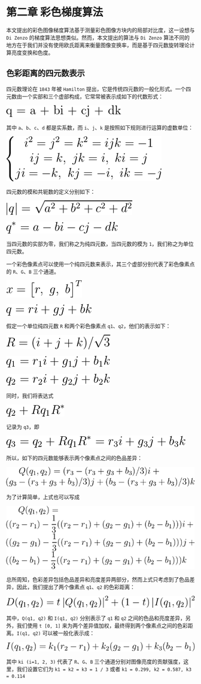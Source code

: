 # 第二章 彩色梯度算法
本文提出的彩色图像梯度算法基于测量彩色图像方块内的局部对比度，这一设想与 `Di Zenzo` 的梯度算法思想类似。然而，本文提出的算法与 `Di Zenzo` 算法不同的地方在于我们并没有使用欧氏距离来衡量图像变换率，而是基于四元数旋转理论计算亮度变换和色度。

## 色彩距离的四元数表示
四元数理论在 `1843` 年被 `Hamilton` 提出，它是传统四元数的一般化形式。一个四元数由一个实部和三个虚部构成，它常常被表示成如下的代数形式：

![1](./img/1.png)

其中 `a`、`b`、`c`、`d` 都是实系数，而 `i`、`j`、`k` 是按照如下规则进行运算的虚数单位：

![2](./img/2.png)

四元数的模和共轭数的定义分别如下：

![3](./img/3.png)

![4](./img/4.png)

当四元数的实部为零，我们称之为纯四元数，当四元数的模为 `1`，我们称之为单位四元数。

一个彩色像素点可以使用一个纯四元数来表示，其三个虚部分别代表了彩色像素点的 `R`、`G`、`B` 三个通道。

![5](./img/5.png)

![6](./img/6.png)

假定一个单位纯四元数 `R` 和两个彩色像素点 `q1`、`q2`，他们的表示如下：

![7](./img/7.png)

![8](./img/8.png)

![9](./img/9.png)

同时，我们将表达式

![10](./img/10.png)

记录为 `q3`，即

![11](./img/11.png)

所以，如下的四元数能够表示两个像素点之间的色品差异：

![12](./img/12.png)

为了计算简单，上式也可以写成

![13](./img/13.png)

总所周知，色彩差异包括色品差异和亮度差异两部分，然而上式只考虑到了色品差异，因此，我们提出了两个像素点 `q1`、`q2` 的色彩距离：

![14](./img/14.png)

其中，`Q(q1, q2)` 和 `I(q1, q2)` 分别表示了 `q1` 和 `q2` 之间的色品和亮度差异，另外，我们使用 `t [0, 1]` 来为两个差异值加权，最终得到两个像素点之间的色彩距离。`I(q1, q2)` 可以被一般化表示成：

 ![15](./img/15.png)

 其中 `ki (i=1, 2, 3)` 代表了 `R`、`G`、`B` 三个通道分别对图像亮度的贡献强度，这里，我们设置它们为 `k1 = k2 = k3 = 1 / 3` 或者 `k1 = 0.299, k2 = 0.587, k3 = 0.114`
